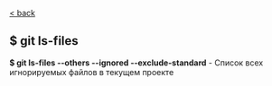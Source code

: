 [< back](./readme.md)

## $ git ls-files

**$ git ls-files --others --ignored --exclude-standard** - Список всех игнорируемых файлов в текущем проекте